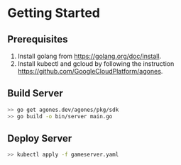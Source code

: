 # Getting Started

## Prerequisites

1. Install golang from https://golang.org/doc/install.
2. Install kubectl and gcloud by following the instruction https://github.com/GoogleCloudPlatform/agones.

## Build Server
```bash
>> go get agones.dev/agones/pkg/sdk
>> go build -o bin/server main.go
```

## Deploy Server
```bash
>> kubectl apply -f gameserver.yaml
```
